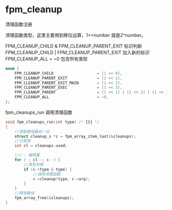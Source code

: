 # fpm_cleanup

清理函数注册

清理函数类型，这里主要用到移位运算，1<<number 就是2^number。 

FPM_CLEANUP_CHILD & FPM_CLEANUP_PARENT_EXIT 标识判断
FPM_CLEANUP_CHILD | FPM_CLEANUP_PARENT_EXIT 加入新的标识
FPM_CLEANUP_ALL = ~0 包含所有类型

```c
enum {
    FPM_CLEANUP_CHILD                   = (1 << 0), 
    FPM_CLEANUP_PARENT_EXIT             = (1 << 1), 
    FPM_CLEANUP_PARENT_EXIT_MAIN        = (1 << 2), 
    FPM_CLEANUP_PARENT_EXEC             = (1 << 3), 
    FPM_CLEANUP_PARENT                  = (1 << 1) | (1 << 2) | (1 << 3), 
    FPM_CLEANUP_ALL                     = ~0, 
};

```

fpm_cleanups_run 调用清理函数

```c
void fpm_cleanups_run(int type) /* {{{ */
{
    //获取数组最后一位
    struct cleanup_s *c = fpm_array_item_last(&cleanups);
    //已使用
    int cl = cleanups.used;

    //c-- 偏移量
    for ( ; cl--; c--) {
        //类型判断
        if (c->type & type) {
            //调用清理函数
            c->cleanup(type, c->arg);
        }   
    }   
    //释放数组
    fpm_array_free(&cleanups);
}
```


